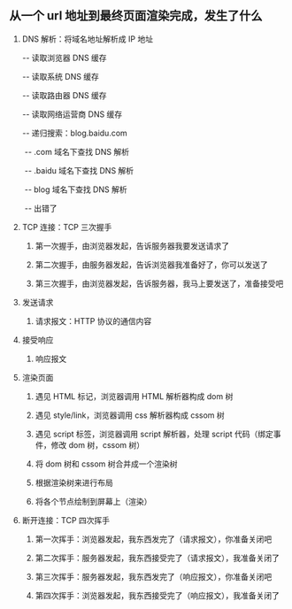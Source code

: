 ## 从一个 url 地址到最终页面渲染完成，发生了什么

1. DNS 解析：将域名地址解析成 IP 地址

   -- 读取浏览器 DNS 缓存

   -- 读取系统 DNS 缓存

   -- 读取路由器 DNS 缓存

   -- 读取网络运营商 DNS 缓存

   -- 递归搜索：blog.baidu.com

   ​ -- .com 域名下查找 DNS 解析

   ​ -- .baidu 域名下查找 DNS 解析

   ​ -- blog 域名下查找 DNS 解析

   ​ -- 出错了

2. TCP 连接：TCP 三次握手

   1. 第一次握手，由浏览器发起，告诉服务器我要发送请求了

   2. 第二次握手，由服务器发起，告诉浏览器我准备好了，你可以发送了

   3. 第三次握手，由浏览器发起，告诉服务器，我马上要发送了，准备接受吧

3. 发送请求

   1. 请求报文：HTTP 协议的通信内容

4. 接受响应

   1. 响应报文

5. 渲染页面

   1. 遇见 HTML 标记，浏览器调用 HTML 解析器构成 dom 树

   2. 遇见 style/link，浏览器调用 css 解析器构成 cssom 树

   3. 遇见 script 标签，浏览器调用 script 解析器，处理 script 代码（绑定事件，修改 dom 树，cssom 树）

   4. 将 dom 树和 cssom 树合并成一个渲染树

   5. 根据渲染树来进行布局

   6. 将各个节点绘制到屏幕上（渲染）

6. 断开连接：TCP 四次挥手

   1. 第一次挥手：浏览器发起，我东西发完了（请求报文），你准备关闭吧

   2. 第二次挥手：服务器发起，我东西接受完了（请求报文），我准备关闭了

   3. 第三次挥手：服务器发起，我东西发完了（响应报文），你准备关闭吧

   4. 第四次挥手：浏览器发起，我东西接受完了（响应报文），我准备关闭了
